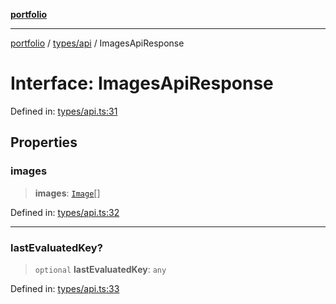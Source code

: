 [**portfolio**](../../../README.md)

***

[portfolio](../../../modules.md) / [types/api](../README.md) / ImagesApiResponse

# Interface: ImagesApiResponse

Defined in: [types/api.ts:31](https://github.com/tnorlund/Portfolio/blob/2543eeb40a5e6c83890983342b6e4d50a7a56c54/portfolio/types/api.ts#L31)

## Properties

### images

> **images**: [`Image`](Image.md)[]

Defined in: [types/api.ts:32](https://github.com/tnorlund/Portfolio/blob/2543eeb40a5e6c83890983342b6e4d50a7a56c54/portfolio/types/api.ts#L32)

***

### lastEvaluatedKey?

> `optional` **lastEvaluatedKey**: `any`

Defined in: [types/api.ts:33](https://github.com/tnorlund/Portfolio/blob/2543eeb40a5e6c83890983342b6e4d50a7a56c54/portfolio/types/api.ts#L33)
